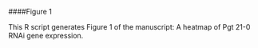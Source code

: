 ####Figure 1

This R script generates Figure 1 of the manuscript: A heatmap of Pgt 21-0 RNAi gene expression.

